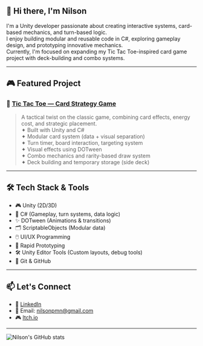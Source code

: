 ## 👋 Hi there, I'm Nilson

I'm a Unity developer passionate about creating interactive systems, card-based mechanics, and turn-based logic.  
I enjoy building modular and reusable code in C#, exploring gameplay design, and prototyping innovative mechanics.  
Currently, I'm focused on expanding my Tic Tac Toe-inspired card game project with deck-building and combo systems.

---

## 🎮 Featured Project

### 🔹 [Tic Tac Toe — Card Strategy Game](https://github.com/nilsonmello/TicTacToe)
> A tactical twist on the classic game, combining card effects, energy cost, and strategic placement.  
> ✦ Built with Unity and C#  
> ✦ Modular card system (data + visual separation)  
> ✦ Turn timer, board interaction, targeting system  
> ✦ Visual effects using DOTween  
> ✦ Combo mechanics and rarity-based draw system  
> ✦ Deck building and temporary storage (side deck)

---

## 🛠️ Tech Stack & Tools

- 🎮 Unity (2D/3D)
- 🧠 C# (Gameplay, turn systems, data logic)
- ✨ DOTween (Animations & transitions)
- 🗂️ ScriptableObjects (Modular data)
- 🖱️ UI/UX Programming
- 🧪 Rapid Prototyping
- 🛠️ Unity Editor Tools (Custom layouts, debug tools)
- 💾 Git & GitHub

---

## 📫 Let's Connect

- 💼 [LinkedIn](https://www.linkedin.com/in/nilson-melo-100565291/)
- 📨 Email: nilsonpmn@gmail.com
- 🎮 [Itch.io](https://nilson-neto.itch.io)

---

![Nilson's GitHub stats](https://github-readme-stats.vercel.app/api?username=nilsonmello&show_icons=true&theme=tokyonight)
